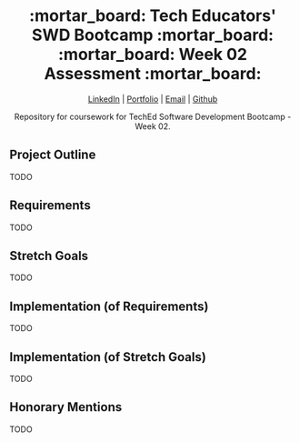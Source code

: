 <div align="center">
  <h1>:mortar_board: Tech Educators' SWD Bootcamp :mortar_board:<br/>:mortar_board: Week 02 Assessment :mortar_board:</h1>
  <p>
    <a href="http://www.LinkedIn.com/in/kevin-barr1988">LinkedIn</a> |
    <a href="http://kjb88.github.io">Portfolio</a> |
    <a href="mailto:kevinbarr.business@gmail.com">Email</a> |
    <a href="https://github.com/KJB88">Github</a>
  </p>
<p>
  Repository for coursework for TechEd Software Development Bootcamp - Week 02.
</p>
</div>
<section>
<h2>Project Outline</h2>
  TODO
</section>
<section>
<h2>Requirements</h2>
    TODO
</section>
<section>
<h2>Stretch Goals</h2>
    TODO
</section>
<section>
<h2>Implementation (of Requirements)</h2>
    TODO
</section>
<section>
  <h2>Implementation (of Stretch Goals)</h2>
    TODO
</section>
<section>
  <h2>Honorary Mentions</h2>
    TODO
</section>
